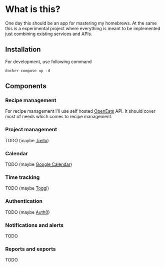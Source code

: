 # What is this?

One day this should be an app for mastering my homebrews. At the same this is a experimental project where everything is meant to be implemented just combining existing services and APIs.

## Installation

For development, use following command

```
docker-compose up -d
```

## Components

### Recipe management

For recipe management I'll use self hosted [OpenEats](https://github.com/open-eats/OpenEats) API. It should cover most of needs which comes to recipe management.

### Project management

TODO (maybe [Trello](https://trello.com/))

### Calendar

TODO (maybe [Google Calendar](https://calendar.google.com/calendar/))

### Time tracking

TODO (maybe [Toggl](https://toggl.com/))

### Authentication

TODO (maybe [Auth0](https://auth0.com/))

### Notifications and alerts

TODO

### Reports and exports

TODO